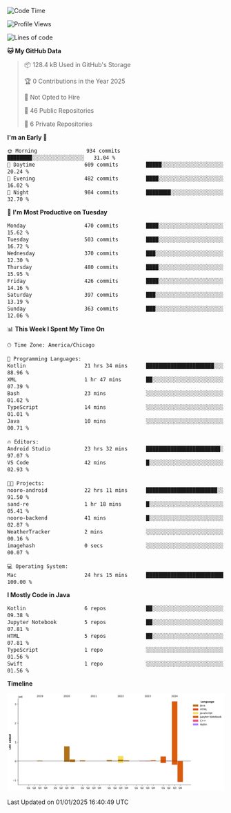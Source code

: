 <!--START_SECTION:waka-->
![Code Time](http://img.shields.io/badge/Code%20Time-738%20hrs%201%20min-blue)

![Profile Views](http://img.shields.io/badge/Profile%20Views-12-blue)

![Lines of code](https://img.shields.io/badge/From%20Hello%20World%20I%27ve%20Written-4.8%20million%20lines%20of%20code-blue)

**🐱 My GitHub Data** 

> 📦 128.4 kB Used in GitHub's Storage 
 > 
> 🏆 0 Contributions in the Year 2025
 > 
> 🚫 Not Opted to Hire
 > 
> 📜 46 Public Repositories 
 > 
> 🔑 6 Private Repositories 
 > 
**I'm an Early 🐤** 

```text
🌞 Morning                934 commits         ████████░░░░░░░░░░░░░░░░░   31.04 % 
🌆 Daytime                609 commits         █████░░░░░░░░░░░░░░░░░░░░   20.24 % 
🌃 Evening                482 commits         ████░░░░░░░░░░░░░░░░░░░░░   16.02 % 
🌙 Night                  984 commits         ████████░░░░░░░░░░░░░░░░░   32.70 % 
```
📅 **I'm Most Productive on Tuesday** 

```text
Monday                   470 commits         ████░░░░░░░░░░░░░░░░░░░░░   15.62 % 
Tuesday                  503 commits         ████░░░░░░░░░░░░░░░░░░░░░   16.72 % 
Wednesday                370 commits         ███░░░░░░░░░░░░░░░░░░░░░░   12.30 % 
Thursday                 480 commits         ████░░░░░░░░░░░░░░░░░░░░░   15.95 % 
Friday                   426 commits         ████░░░░░░░░░░░░░░░░░░░░░   14.16 % 
Saturday                 397 commits         ███░░░░░░░░░░░░░░░░░░░░░░   13.19 % 
Sunday                   363 commits         ███░░░░░░░░░░░░░░░░░░░░░░   12.06 % 
```


📊 **This Week I Spent My Time On** 

```text
🕑︎ Time Zone: America/Chicago

💬 Programming Languages: 
Kotlin                   21 hrs 34 mins      ██████████████████████░░░   88.96 % 
XML                      1 hr 47 mins        ██░░░░░░░░░░░░░░░░░░░░░░░   07.39 % 
Bash                     23 mins             ░░░░░░░░░░░░░░░░░░░░░░░░░   01.62 % 
TypeScript               14 mins             ░░░░░░░░░░░░░░░░░░░░░░░░░   01.01 % 
Java                     10 mins             ░░░░░░░░░░░░░░░░░░░░░░░░░   00.71 % 

🔥 Editors: 
Android Studio           23 hrs 32 mins      ████████████████████████░   97.07 % 
VS Code                  42 mins             █░░░░░░░░░░░░░░░░░░░░░░░░   02.93 % 

🐱‍💻 Projects: 
nooro-android            22 hrs 11 mins      ███████████████████████░░   91.50 % 
sand-re                  1 hr 18 mins        █░░░░░░░░░░░░░░░░░░░░░░░░   05.41 % 
nooro-backend            41 mins             █░░░░░░░░░░░░░░░░░░░░░░░░   02.87 % 
WeatherTracker           2 mins              ░░░░░░░░░░░░░░░░░░░░░░░░░   00.16 % 
imagehash                0 secs              ░░░░░░░░░░░░░░░░░░░░░░░░░   00.07 % 

💻 Operating System: 
Mac                      24 hrs 15 mins      █████████████████████████   100.00 % 
```

**I Mostly Code in Java** 

```text
Kotlin                   6 repos             ██░░░░░░░░░░░░░░░░░░░░░░░   09.38 % 
Jupyter Notebook         5 repos             ██░░░░░░░░░░░░░░░░░░░░░░░   07.81 % 
HTML                     5 repos             ██░░░░░░░░░░░░░░░░░░░░░░░   07.81 % 
TypeScript               1 repo              ░░░░░░░░░░░░░░░░░░░░░░░░░   01.56 % 
Swift                    1 repo              ░░░░░░░░░░░░░░░░░░░░░░░░░   01.56 % 
```



**Timeline**

![Lines of Code chart](https://raw.githubusercontent.com/phanijsp/phanijsp/main/assets/bar_graph.png)


 Last Updated on 01/01/2025 16:40:49 UTC
<!--END_SECTION:waka-->
